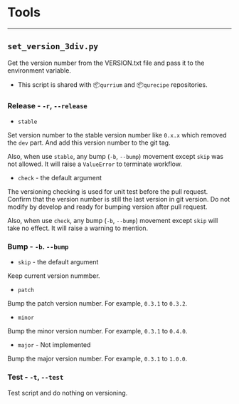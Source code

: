# Tools

---

## `set_version_3div.py`

Get the version number from the VERSION.txt file and pass it to the environment variable.

- This script is shared with :package:`qurrium` and :package:`qurecipe` repositories.

### Release - `-r`, `--release`

- `stable`

Set version number to the stable version number like `0.x.x` which removed the `dev` part.
And add this version number to the git tag.

Also, when use `stable`, any bump (`-b`, `--bump`) movement except `skip` was not allowed.
It will raise a `ValueError` to terminate workflow.

- `check` - the default argument

The versioning checking is used for unit test before the pull request.
Confirm that the version number is still the last version in git version.
Do not modify by develop and ready for bumping version after pull request.

Also, when use `check`, any bump (`-b`, `--bump`) movement except `skip` will take no effect.
It will raise a warning to mention.

### Bump - `-b`. `--bump`

- `skip` - the default argument

Keep current version nummber.

- `patch`

Bump the patch version number. For example, `0.3.1` to `0.3.2`.

- `minor`

Bump the minor version number. For example, `0.3.1` to `0.4.0`.

- `major` - Not implemented

Bump the major version number. For example, `0.3.1` to `1.0.0`.

### Test - `-t`, `--test`

Test script and do nothing on versioning.
